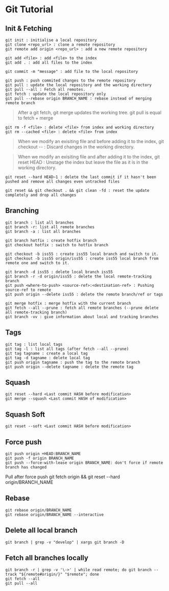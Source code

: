# Git Tutorial

Init & Fetching
------------

    git init : initialise a local repository
    git clone <repo_url> : clone a remote repository
    git remote add origin <repo_url> : add a new remote repository

    git add <file> : add <file> to the index
    git add . : add all files to the index

    git commit -m "message" : add file to the local repository

    git push : push commited changes to the remote repository
    git pull : update the local repository and the working directory
    git pull --all : Fetch all remotes.
    git fetch : update the local repository only
    git pull --rebase origin BRANCH_NAME : rebase instead of merging remote branch

> After a git fetch, git merge updates the working tree. git pull is
> equal to fetch + merge


    git rm -f <file> : delete <file> from index and working directory
    git rm --cached <file> : delete <file> from index

&#13;

> When we modify an exisiting file and before adding it to the index, git
> checkout -- <file> : Discard changes in the working directory.

&#13;

> When we modify an exisiting file and after adding it to the index, git
> reset HEAD <file> : Unstage the index but leave the file as it is in
> the working directory.

&#13;

    git reset --hard HEAD~1 : delete the last commit if it hasn't been pushed and remove all changes even untracked files

&#13;

    git reset && git checkout . && git clean -fd : reset the update completely and drop all changes

Branching
---------

    git branch : list all branches
    git branch -r: list all remote branches
    git branch -a : list all branches

&#13;

    git branch hotfix : create hotfix branch
    git checkout hotfix : switch to hotfix branch

&#13;

    git checkout -b iss55 : create iss55 local branch and switch to it.
    git checkout -b iss55 origin/iss55 : create iss55 local branch from remote one and switch to it.

&#13;

    git branch -d iss55 : delete local branch iss55
    git branch -r -d origin/iss55 : delete the local remote-tracking branch
    git push <where-to-push> <source-ref>:<destination-ref> : Pushing source-ref to remote
    git push origin --delete iss55 : delete the remote branch/ref or tags

&#13;

    git merge hotfix : merge hotfix with the current branch
    git fetch --all --prune : fetch all remote branches (--prune delete all remote-tracking branch)
    git branch -vv : give information about local and tracking branches

Tags
---------

    git tag : list local tags
    git tag -l : list all tags (after fetch --all --prune)
    git tag tagname : create a local tag
    git tag -d tagname : delete local tag
    git push origin tagname : push the tag to the remote branch
    git push origin --delete tagname : delete the remote tag

Squash
----------
    git reset --hard <Last commit HASH before modification>
    git merge --squash <Last commit HASH of modification>

Squash Soft
----------
    git reset --soft <Last commit HASH before modification>

Force push
-----------
    git push origin +HEAD:BRANCH_NAME
    git push -f origin BRANCH_NAME
    git push --force-with-lease origin BRANCH_NAME: don't force if remote branch has changed

Pull after force push
    git fetch origin && git reset --hard origin/BRANCH_NAME

Rebase
-----------
    git rebase origin/BRANCH_NAME
    git rebase origin/BRANCH_NAME --interactive
    

Delete all local branch
-----------
    git branch | grep -v "develop" | xargs git branch -D

Fetch all branches locally
-----------
    git branch -r | grep -v '\->' | while read remote; do git branch --track "${remote#origin/}" "$remote"; done
    git fetch --all
    git pull --all
